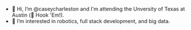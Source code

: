 - 👋 Hi, I’m @caseycharleston and I'm attending the Unversity of Texas at Austin (🤘 Hook 'Em!).
- 👀 I’m interested in robotics, full stack development, and big data.

<!---
caseycharleston/caseycharleston is a ✨ special ✨ repository because its `README.md` (this file) appears on your GitHub profile.
You can click the Preview link to take a look at your changes.
--->
